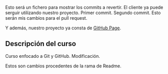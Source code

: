 Esto será un fichero para mostrar los commits a revertir. El cliente ya puede serguir utilizando nuestro proyecto. Primer commit. Segundo commit. Esto serán mis cambios para el pull request.

Y además, nuestro proyecto ya consta de [GitHub Page](https://javinuby.github.io/proyecto-mates/).

## Descripción del curso

Curso enfocado a Git y GitHub. Modificación.

Estos son cambios procedentes de la rama de Readme.


